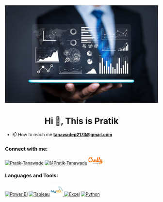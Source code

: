 ![logo](https://github.com/Pratik211305/Introduction/blob/main/Business%20Analyst.jpg)
<h1 align="center">Hi 👋, This is Pratik</h1>

  
- 📫 How to reach me **tanawadep2173@gmail.com**

<h3 align="left"> Connect with me:</h3>
<p align="left">
<a href="https://www.linkedin.com/in/pratik-tan2113ppt" target="_blank">
    <img align="center" src="https://raw.githubusercontent.com/rahuldkjain/github-profile-readme-generator/master/src/images/icons/Social/linked-in-alt.svg" alt="Pratik-Tanawade" height="30" width="40" /></a>
<a href="https://www.hackerrank.com/profile/tanawadep2173" target="blank"><img align="center" src="https://raw.githubusercontent.com/rahuldkjain/github-profile-readme-generator/master/src/images/icons/Social/hackerrank.svg" alt="@Pratik-Tanawade" height="30" width="40" /></a>
<a href="https://www.credly.com/users/tanawade_pratik-2113" style="display: inline-flex; align-items: center;"><img src="./credly-logo.svg" width="48px" style="margin-right: 16px;"></a>
  
</p>

<h3 align="left"> Languages and Tools:</h3>
<p align="left">
  <a href="https://powerbi.microsoft.com/" target="_blank" rel="noreferrer">
    <img src="https://www.vectorlogo.zone/logos/microsoft_powerbi/microsoft_powerbi-icon.svg" alt="Power BI" width="40" height="40" /></a>
<a href="https://www.tableau.com/" target="_blank" rel="noreferrer">
    <img src="file:///C:/Users/asus/Downloads/tableau-svgrepo-com.svg" alt="Tableau" width="40" height="40" /></a>
 <a href="https://www.mysql.com/" target="_blank" rel="noreferrer"> <img src="https://raw.githubusercontent.com/devicons/devicon/master/icons/mysql/mysql-original-wordmark.svg" alt="mysql" width="40" height="40"/> </a> 
  <a href="https://www.microsoft.com/en-us/microsoft-365/excel" target="_blank" rel="noreferrer">
    <img src="https://www.vectorlogo.zone/logos/microsoft_excel/microsoft_excel-icon.svg" alt="Excel" width="40" height="40" /></a>
<a href="https://www.python.org/" target="_blank" rel="noreferrer">
    <img src="https://www.vectorlogo.zone/logos/python/python-icon.svg" alt="Python" width="40" height="40" /></a>
</p>
